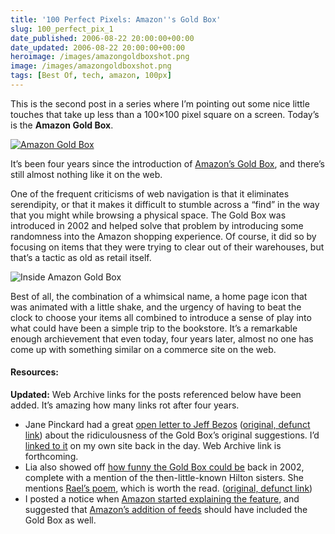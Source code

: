 ```yaml
---
title: '100 Perfect Pixels: Amazon''s Gold Box'
slug: 100_perfect_pix_1
date_published: 2006-08-22 20:00:00+00:00
date_updated: 2006-08-22 20:00:00+00:00
heroimage: /images/amazongoldboxshot.png
image: /images/amazongoldboxshot.png
tags: [Best Of, tech, amazon, 100px]
---
```

This is the second post in a series where I’m pointing out some nice little touches that take up less than a 100×100 pixel square on a screen. Today’s is the **Amazon Gold Box**.

[![Amazon Gold Box](/images/100pxgoldbox.png)](http://www.amazon.com/exec/obidos/tg/stores/static/-/goldbox/index/2020-20)

It’s been four years since the introduction of [Amazon’s Gold Box](http://www.amazon.com/exec/obidos/tg/stores/static/-/goldbox/index/2020-20), and there’s still almost nothing like it on the web.

One of the frequent criticisms of web navigation is that it eliminates serendipity, or that it makes it difficult to stumble across a “find” in the way that you might while browsing a physical space. The Gold Box was introduced in 2002 and helped solve that problem by introducing some randomness into the Amazon shopping experience. Of course, it did so by focusing on items that they were trying to clear out of their warehouses, but that’s a tactic as old as retail itself.

![Inside Amazon Gold Box](/images/amazongoldboxshot.png)

Best of all, the combination of a whimsical name, a home page icon that was animated with a little shake, and the urgency of having to beat the clock to choose your items all combined to introduce a sense of play into what could have been a simple trip to the bookstore. It’s a remarkable enough archievement that even today, four years later, almost no one has come up with something similar on a commerce site on the web.

#### Resources:

**Updated:** Web Archive links for the posts referenced below have been added. It’s amazing how many links rot after four years.

- Jane Pinckard had a great [open letter to Jeff Bezos](http://web.archive.org/web/20030803124518/http://www.umamitsunami.com/essays/bezos.asp) ([original, defunct link](http://www.umamitsunami.com/essays/bezos.asp)) about the ridiculousness of the Gold Box’s original suggestions. I’d [linked to it](/2002/08/31/the_beauty_of_t) on my own site back in the day. Web Archive link is forthcoming.
- Lia also showed off [how funny the Gold Box could be](http://cheesedip.com/2002/08/11/amazon_gold_box.php) back in 2002, complete with a mention of the then-little-known Hilton sisters. She mentions [Rael’s poem](http://web.archive.org/web/20030413192212/http://www.raelity.org/archives/2002/08/01), which is worth the read. ([original, defunct link](http://www.raelity.org/archives/2002/08/01#society/humour/gold_box))
- I posted a notice when [Amazon started explaining the feature](/2002/08/13/gold_box_splash), and suggested that [Amazon’s addition of feeds](/2003/07/26/feeding_the_gol) should have included the Gold Box as well.
